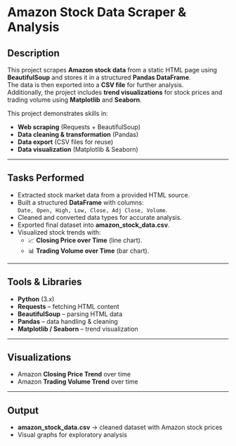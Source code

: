 #  Amazon Stock Data Scraper & Analysis

##  Description
This project scrapes **Amazon stock data** from a static HTML page using **BeautifulSoup** and stores it in a structured **Pandas DataFrame**.  
The data is then exported into a **CSV file** for further analysis.  
Additionally, the project includes **trend visualizations** for stock prices and trading volume using **Matplotlib** and **Seaborn**.  

This project demonstrates skills in:  
- **Web scraping** (Requests + BeautifulSoup)  
- **Data cleaning & transformation** (Pandas)  
- **Data export** (CSV files for reuse)  
- **Data visualization** (Matplotlib & Seaborn)  

---

##  Tasks Performed
- Extracted stock market data from a provided HTML source.  
- Built a structured **DataFrame** with columns:  
  `Date, Open, High, Low, Close, Adj Close, Volume`.  
- Cleaned and converted data types for accurate analysis.  
- Exported final dataset into **amazon_stock_data.csv**.  
- Visualized stock trends with:  
  - 📈 **Closing Price over Time** (line chart).  
  - 📊 **Trading Volume over Time** (bar chart).  

---

##  Tools & Libraries
- **Python** (3.x)  
- **Requests** – fetching HTML content  
- **BeautifulSoup** – parsing HTML data  
- **Pandas** – data handling & cleaning  
- **Matplotlib / Seaborn** – trend visualization  

---

##  Visualizations
- Amazon **Closing Price Trend** over time  
- Amazon **Trading Volume Trend** over time  

---

##  Output
- **amazon_stock_data.csv** → cleaned dataset with Amazon stock prices  
- Visual graphs for exploratory analysis 
